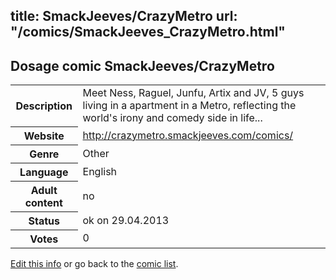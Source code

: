 title: SmackJeeves/CrazyMetro
url: "/comics/SmackJeeves_CrazyMetro.html"
---
Dosage comic SmackJeeves/CrazyMetro
-----------------------------------------

<p id="msg"></p>
<script type="text/javascript">
if (window.location.search === '?edit_info_mail=sent_ok') {
  var elem = document.getElementById("msg");
  elem.innerHTML = 'Edited information sucessfully sent for review, which is usually done daily. Thanks!';
  elem.className = 'ok';
}
</script>
<table class="comicinfo">
<tr>
<th>Description</th><td>Meet Ness, Raguel, Junfu, Artix and JV, 5 guys living in a apartment in a Metro, reflecting the world's irony and comedy side in life...</td>
</tr>
<tr>
<th>Website</th><td><a href="http://crazymetro.smackjeeves.com/comics/">http://crazymetro.smackjeeves.com/comics/</a></td>
</tr>
<tr>
<th>Genre</th><td>Other</td>
</tr>
<tr>
<th>Language</th><td>English</td>
</tr>
<tr>
<th>Adult content</th><td>no</td>
</tr>
<tr>
<th>Status</th><td>ok on 29.04.2013</td>
</tr>
<tr>
<th>Votes</th><td>0</td>
</tr>
</table>

[Edit this info](SmackJeeves_CrazyMetro_edit.html) or go back to the [comic list](../comic-index.html).
